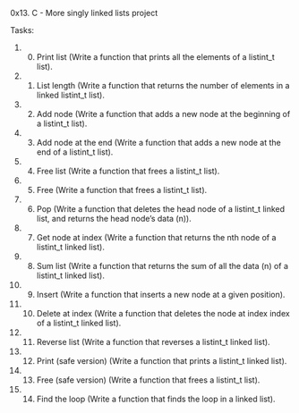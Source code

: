 0x13. C - More singly linked lists project

Tasks:
1. 0. Print list (Write a function that prints all the elements of a listint_t list).
2. 1. List length (Write a function that returns the number of elements in a linked listint_t list).
3. 2. Add node (Write a function that adds a new node at the beginning of a listint_t list).
4. 3. Add node at the end (Write a function that adds a new node at the end of a listint_t list).
5. 4. Free list (Write a function that frees a listint_t list).
6. 5. Free (Write a function that frees a listint_t list).
7. 6. Pop (Write a function that deletes the head node of a listint_t linked list, and returns the head node’s data (n)).
8. 7. Get node at index (Write a function that returns the nth node of a listint_t linked list).
9. 8. Sum list (Write a function that returns the sum of all the data (n) of a listint_t linked list).
10. 9. Insert (Write a function that inserts a new node at a given position).
11. 10. Delete at index (Write a function that deletes the node at index index of a listint_t linked list).
12. 11. Reverse list (Write a function that reverses a listint_t linked list).
13. 12. Print (safe version) (Write a function that prints a listint_t linked list).
14. 13. Free (safe version) (Write a function that frees a listint_t list).
15. 14. Find the loop (Write a function that finds the loop in a linked list).
